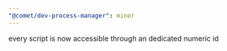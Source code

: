 ```yaml
---
"@comet/dev-process-manager": minor
---
```


every script is now accessible through an dedicated numeric id
